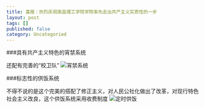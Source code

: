 ```yaml
---
title: 喜报：热烈庆祝南昌理工学院学院率先走出共产主义实质性的一步
layout: post
tags: []
published: false
category: Uncategoried
---
```


###具有共产主义特色的宵禁系统

还配有完善的“校卫队”
![宵禁系统](https://github.com/dongqiceo/dongqiceo.github.io/blob/master/images/TIM%E5%9B%BE%E7%89%8720181123183423.jpg?raw=true "宵禁系统")

###标志性的供饭系统

不得不说的是这个完美的搭配了修正主义，对人民公社化做出了改革，对现行特色社会主义改良，这个供饭系统采用收费制度
![定时供饭](https://github.com/dongqiceo/dongqiceo.github.io/blob/master/images/TIM%E5%9B%BE%E7%89%8720181123183439.jpg?raw=true "定时供饭")